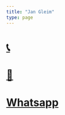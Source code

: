 ```yaml
---
title: "Jan Gleim"
type: page
---
```



# [📞](tel:+4917640426400)
# [📧](mailto:jan@nox.kiwi)
# [Whatsapp](https://wa.me/4917640426400)
